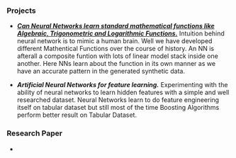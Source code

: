 ### Projects
- ***[Can Neural Networks learn standard mathematical functions like Algebraic, Trigonometric and Logarithmic Functions.](./neural_network_learning_standard_mathematical_functions)*** Intuition behind neural network is to mimic a human brain. Well we have developed different Mathentical Functions over the course of history. An NN is afterall a composite funtion with lots of linear model stack inside one another. Here NNs learn about the function in its own manner as we have an accurate pattern in the generated synthetic data.

- ***Artificial Neural Networks for feature learning.*** Experimenting with the ability of neural networks to learn hidden features with a simple and well researched dataset. Neural Networks learn to do feature engineering itself on tabular dataset but still most of the time Boosting Algorithms perform better result on Tabular Dataset.

### Research Paper
- 
